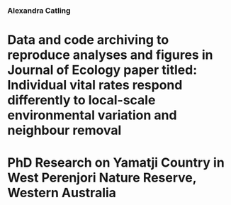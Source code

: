 ### Alexandra Catling
# Data and code archiving to reproduce analyses and figures in Journal of Ecology paper titled: Individual vital rates respond differently to local-scale environmental variation and neighbour removal
# PhD Research on Yamatji Country in West Perenjori Nature Reserve, Western Australia
